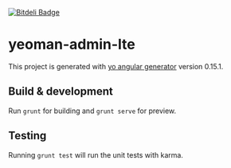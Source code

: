 [![Bitdeli Badge](https://d2weczhvl823v0.cloudfront.net/ducpt1012/yeoman-angular-adminlte/trend.png)](https://bitdeli.com/free "Bitdeli Badge")

# yeoman-admin-lte

This project is generated with [yo angular generator](https://github.com/yeoman/generator-angular)
version 0.15.1.

## Build & development

Run `grunt` for building and `grunt serve` for preview.

## Testing

Running `grunt test` will run the unit tests with karma.

